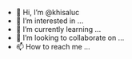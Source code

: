 - 👋 Hi, I’m @khisaluc
- 👀 I’m interested in ...
- 🌱 I’m currently learning ...
- 💞️ I’m looking to collaborate on ...
- 📫 How to reach me ...

<!---
khisaluc/khisaluc is a ✨ special ✨ repository because its `README.md` (this file) appears on your GitHub profile.
You can click the Preview link to take a look at your changes.
--->
